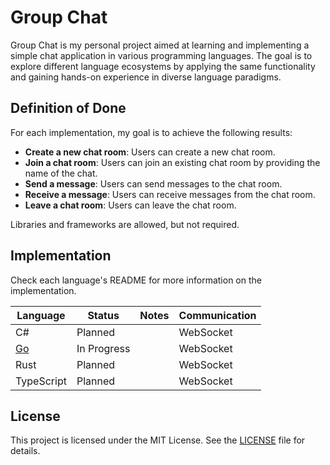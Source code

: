 # Group Chat

Group Chat is my personal project aimed at learning and implementing a simple
chat application in various programming languages. The goal is to explore
different language ecosystems by applying the same functionality and gaining
hands-on experience in diverse language paradigms.

## Definition of Done

For each implementation, my goal is to achieve the following results:

- **Create a new chat room**: Users can create a new chat room.
- **Join a chat room**: Users can join an existing chat room by providing the name
  of the chat.
- **Send a message**: Users can send messages to the chat room.
- **Receive a message**: Users can receive messages from the chat room.
- **Leave a chat room**: Users can leave the chat room.

Libraries and frameworks are allowed, but not required.

## Implementation

Check each language's README for more information on the implementation.

| Language      | Status      | Notes | Communication |
| ------------- | ----------- | ----- | ------------- |
| C#            | Planned     |       | WebSocket     |
| [Go](golang/) | In Progress |       | WebSocket     |
| Rust          | Planned     |       | WebSocket     |
| TypeScript    | Planned     |       | WebSocket     |

## License

This project is licensed under the MIT License. See the [LICENSE](LICENSE) file
for details.
